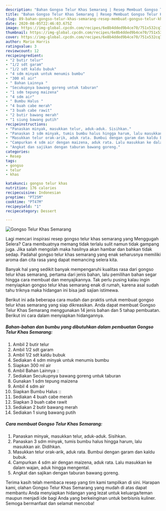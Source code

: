 ```yaml
---
description: "Bahan Gongso Telur Khas Semarang | Resep Membuat Gongso Telur Khas Semarang Yang Lezat"
title: "Bahan Gongso Telur Khas Semarang | Resep Membuat Gongso Telur Khas Semarang Yang Lezat"
slug: 89-bahan-gongso-telur-khas-semarang-resep-membuat-gongso-telur-khas-semarang-yang-lezat
date: 2020-08-05T22:46:03.675Z
image: https://img-global.cpcdn.com/recipes/6e8b4dded9b4ce70/751x532cq70/gongso-telur-khas-semarang-foto-resep-utama.jpg
thumbnail: https://img-global.cpcdn.com/recipes/6e8b4dded9b4ce70/751x532cq70/gongso-telur-khas-semarang-foto-resep-utama.jpg
cover: https://img-global.cpcdn.com/recipes/6e8b4dded9b4ce70/751x532cq70/gongso-telur-khas-semarang-foto-resep-utama.jpg
author: Mario Harris
ratingvalue: 3
reviewcount: 12
recipeingredient:
- "2 butir telur"
- "1/2 sdt garam"
- "1/2 sdt kaldu bubuk"
- "4 sdm minyak untuk menumis bumbu"
- "300 ml air"
- " Bahan Lainnya "
- "Secukupnya bawang goreng untuk taburan"
- "1 sdm tepung maizena"
- "4 sdm air"
- " Bumbu Halus "
- "4 buah cabe merah"
- "3 buah cabe rawit"
- "2 butir bawang merah"
- "1 siung bawang putih"
recipeinstructions:
- "Panaskan minyak, masukkan telur, aduk-aduk. Sisihkan."
- "Panaskan 3 sdm minyak, tumis bumbu halus hingga harum, lalu masukkan air. Didihkan."
- "Masukkan telur orak-arik, aduk rata. Bumbui dengan garam dan kaldu bubuk."
- "Campurkan 4 sdm air dengan maizena, aduk rata. Lalu masukkan ke dalam wajan, aduk hingga mengental."
- "Angkat dan sajikan dengan taburan bawang goreng."
categories:
- Resep
tags:
- gongso
- telur
- khas

katakunci: gongso telur khas 
nutrition: 176 calories
recipecuisine: Indonesian
preptime: "PT25M"
cooktime: "PT47M"
recipeyield: "1"
recipecategory: Dessert

---
```



![Gongso Telur Khas Semarang](https://img-global.cpcdn.com/recipes/6e8b4dded9b4ce70/751x532cq70/gongso-telur-khas-semarang-foto-resep-utama.jpg)

Lagi mencari inspirasi resep gongso telur khas semarang yang Menggugah Selera? Cara membuatnya memang tidak terlalu sulit namun tidak gampang juga. Jika salah mengolah maka hasilnya akan hambar dan bahkan tidak sedap. Padahal gongso telur khas semarang yang enak seharusnya memiliki aroma dan cita rasa yang dapat memancing selera kita.



Banyak hal yang sedikit banyak mempengaruhi kualitas rasa dari gongso telur khas semarang, pertama dari jenis bahan, lalu pemilihan bahan segar hingga cara membuat dan menyajikannya. Tak perlu pusing kalau ingin menyiapkan gongso telur khas semarang enak di rumah, karena asal sudah tahu triknya maka hidangan ini bisa jadi sajian istimewa.


Berikut ini ada beberapa cara mudah dan praktis untuk membuat gongso telur khas semarang yang siap dikreasikan. Anda dapat membuat Gongso Telur Khas Semarang menggunakan 14 jenis bahan dan 5 tahap pembuatan. Berikut ini cara dalam menyiapkan hidangannya.

<!--inarticleads1-->

##### Bahan-bahan dan bumbu yang dibutuhkan dalam pembuatan Gongso Telur Khas Semarang:

1. Ambil 2 butir telur
1. Ambil 1/2 sdt garam
1. Ambil 1/2 sdt kaldu bubuk
1. Sediakan 4 sdm minyak untuk menumis bumbu
1. Siapkan 300 ml air
1. Ambil  Bahan Lainnya ::
1. Sediakan Secukupnya bawang goreng untuk taburan
1. Gunakan 1 sdm tepung maizena
1. Ambil 4 sdm air
1. Siapkan  Bumbu Halus ::
1. Sediakan 4 buah cabe merah
1. Siapkan 3 buah cabe rawit
1. Sediakan 2 butir bawang merah
1. Sediakan 1 siung bawang putih




<!--inarticleads2-->

##### Cara membuat Gongso Telur Khas Semarang:

1. Panaskan minyak, masukkan telur, aduk-aduk. Sisihkan.
1. Panaskan 3 sdm minyak, tumis bumbu halus hingga harum, lalu masukkan air. Didihkan.
1. Masukkan telur orak-arik, aduk rata. Bumbui dengan garam dan kaldu bubuk.
1. Campurkan 4 sdm air dengan maizena, aduk rata. Lalu masukkan ke dalam wajan, aduk hingga mengental.
1. Angkat dan sajikan dengan taburan bawang goreng.




Terima kasih telah membaca resep yang tim kami tampilkan di sini. Harapan kami, olahan Gongso Telur Khas Semarang yang mudah di atas dapat membantu Anda menyiapkan hidangan yang lezat untuk keluarga/teman maupun menjadi ide bagi Anda yang berkeinginan untuk berbisnis kuliner. Semoga bermanfaat dan selamat mencoba!
